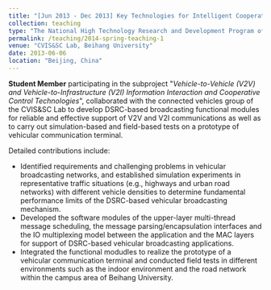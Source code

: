 ```yaml
---
title: "[Jun 2013 - Dec 2013] Key Technologies for Intelligent Cooperative Vehicle-Infrastructure Systems"
collection: teaching
type: "The National High Technology Research and Development Program of China (863 Program)"
permalink: /teaching/2014-spring-teaching-1
venue: "CVIS&SC Lab, Beihang University"
date: 2013-06-06
location: "Beijing, China"
---
```


**Student Member** participating in the subproject "*Vehicle-to-Vehicle (V2V) and Vehicle-to-Infrastructure (V2I) Information Interaction and Cooperative Control Technologies*", collaborated with the connected vehicles group of the CVIS&SC Lab to develop DSRC-based broadcasting functional modules for reliable and effective support of V2V and V2I communications as well as to carry out simulation-based and field-based tests on a prototype of vehicular communication terminal.

Detailed contributions include:

+ Identified requirements and challenging problems in vehicular broadcasting networks, and established simulation experiments in representative traffic situations (e.g., highways and urban road networks) with different vehicle densities to determine fundamental performance limits of the DSRC-based vehicular broadcasting mechanism.
+ Developed the software modules of the upper-layer multi-thread message scheduling, the message parsing/encapsulation interfaces and the IO multiplexing model between the application and the MAC layers for support of DSRC-based vehicular broadcasting applications.
+ Integrated the functional modudles to realize the prototype of a vehicular communication terminal and conducted field tests in different environments such as the indoor environment and the road network within the campus area of Beihang University.
